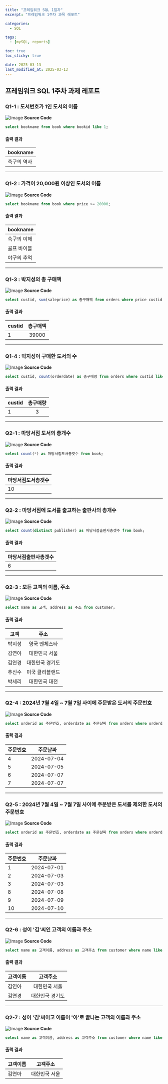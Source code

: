 ```yaml
---
title: "프레임워크 SQL 1일차"
excerpt: "프레임워크 1주차 과목 레포트"

categories:
  - SQL

tags:
  - [mySQL, reports]

toc: true
toc_sticky: true

date: 2025-03-13
last_modified_at: 2025-03-13
---
```

## 프레임워크 SQL 1주차 과제 레포트
### Q1-1 : 도서번호가 1인 도서의 이름
![Image](/assets/img/reports/Framework_25_03_13/Q1-1.png)
**Source Code**
```sql
select bookname from book where bookid like 1;
```
#### 출력 결과  
  
| bookname    |
| ----------- |
| 축구의 역사 |
  
---
### Q1-2 : 가격이 20,000원 이상인 도서의 이름
![Image](/assets/img/reports/Framework_25_03_13/Q1-2.png)
**Source Code**
```sql
select bookname from book where price >= 20000;
```
#### 출력 결과 
| bookname    |
| ----------- |
| 축구의 이해 |
| 골프 바이블 |
| 야구의 추억 |
---
### Q1-3 : 박지성의 총 구매액
![Image](/assets/img/reports/Framework_25_03_13/Q1-3.png)
**Source Code**
```sql
select custid, sum(saleprice) as 총구매액 from orders where price custid like 1;
```
#### 출력 결과 
| custid | 총구매액 |
| ------ | :------: |
| 1      |  39000   |
---
### Q1-4 : 박지성이 구매한 도서의 수
![Image](/assets/img/reports/Framework_25_03_13/Q1-4.png)
**Source Code**
```sql
select custid, count(orderdate) as 총구매량 from orders where custid like 1;
```
#### 출력 결과 
| custid | 총구매량 |
| ------ | :------: |
| 1      |    3     |
---
### Q2-1 : 마당서점 도서의 총개수
![Image](/assets/img/reports/Framework_25_03_13/Q2-1.png)
**Source Code**
```sql
select count(*) as 마당서점도서총갯수 from book;
```
#### 출력 결과 
| 마당서점도서총갯수 |
| ------------------ |
| 10                 |
---
### Q2-2 : 마당서점에 도서를 출고하는 출판사의 총개수
![Image](/assets/img/reports/Framework_25_03_13/Q2-2.png)
**Source Code**
```sql
select count(distinct publisher) as 마당서점출판사총갯수 from book;
```
#### 출력 결과 
| 마당서점출판사총갯수 |
| -------------------- |
| 6                    |
---
### Q2-3 : 모든 고객의 이름, 주소
![Image](/assets/img/reports/Framework_25_03_13/Q2-3.png)
**Source Code**
```sql
select name as 고객, address as 주소 from customer;
```
#### 출력 결과 
| 고객   |      주소       |
| ------ | :-------------: |
| 박지성 |  영국 맨체스타  |
| 김연아 |  대한민국 서울  |
| 김연경 | 대한민국 경기도 |
| 추신수 | 미국 클리블랜드 |
| 박세리 |  대한민국 대전  |
---
### Q2-4 : 2024년 7월 4일 ~ 7월 7일 사이에 주문받은 도서의 주문번호
![Image](/assets/img/reports/Framework_25_03_13/Q2-4.png)
**Source Code**
```sql
select orderid as 주문번호, orderdate as 주문날짜 from orders where orderdate between '2024-07-04' and '2024-07-07';
```
#### 출력 결과 
| 주문번호 |  주문날짜  |
| -------- | :--------: |
| 4        | 2024-07-04 |
| 5        | 2024-07-05 |
| 6        | 2024-07-07 |
| 7        | 2024-07-07 |
---
### Q2-5 : 2024년 7월 4일 ~ 7월 7일 사이에 주문받은 도서를 제외한 도서의 주문번호
![Image](/assets/img/reports/Framework_25_03_13/Q2-5.png)
**Source Code**
```sql
select orderid as 주문번호, orderdate as 주문날짜 from orders where orderdate not between '2024-07-04' and '2024-07-07';
```
#### 출력 결과 
| 주문번호 |  주문날짜  |
| -------- | :--------: |
| 1        | 2024-07-01 |
| 2        | 2024-07-03 |
| 3        | 2024-07-03 |
| 8        | 2024-07-08 |
| 9        | 2024-07-09 |
| 10       | 2024-07-10 |
---
### Q2-6 : 성이 '김'씨인 고객의 이름과 주소
![Image](/assets/img/reports/Framework_25_03_13/Q2-6.png)
**Source Code**
```sql
select name as 고객이름, address as 고객주소 from customer where name like '김%';
```
#### 출력 결과 
| 고객이름 |    고객주소     |
| -------- | :-------------: |
| 김연아   |  대한민국 서울  |
| 김연경   | 대한민국 경기도 |
---
### Q2-7 : 성이 '김'씨이고 이름이 '아'로 끝나는 고객의 이름과 주소
![Image](/assets/img/reports/Framework_25_03_13/Q2-7.png)
**Source Code**
```sql
select name as 고객이름, address as 고객주소 from customer where name like '김%' and name like '%아';
```
#### 출력 결과 
| 고객이름 |   고객주소    |
| -------- | :-----------: |
| 김연아   | 대한민국 서울 |
